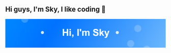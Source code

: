 ## Hi guys, I'm Sky, I like coding 🌊

![Sky's Screenshot](https://raw.githubusercontent.com/blurskydev/blurskydev/main/Screenshot%202024-08-18%20164224.png)
